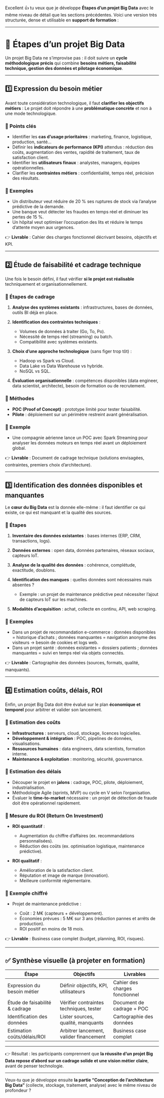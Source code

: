 Excellent 👍 tu veux que je développe **Étapes d’un projet Big Data** avec le même niveau de détail que les sections précédentes.
Voici une version très structurée, dense et utilisable en **support de formation** :

---

# 📖 Étapes d’un projet Big Data

Un projet Big Data ne s’improvise pas : il doit suivre un **cycle méthodologique précis** qui combine **besoins métiers, faisabilité technique, gestion des données et pilotage économique**.

---

## 1️⃣ Expression du besoin métier

Avant toute considération technologique, il faut **clarifier les objectifs métiers** :
Le projet doit répondre à une **problématique concrète** et non à une mode technologique.

### 🔹 Points clés

* Identifier les **cas d’usage prioritaires** : marketing, finance, logistique, production, santé…
* Définir les **indicateurs de performance (KPI)** attendus : réduction des coûts, augmentation des ventes, rapidité de traitement, taux de satisfaction client.
* Identifier les **utilisateurs finaux** : analystes, managers, équipes opérationnelles.
* Clarifier les **contraintes métiers** : confidentialité, temps réel, précision des résultats.

### 🔹 Exemples

* Un distributeur veut réduire de 20 % ses ruptures de stock via l’analyse prédictive de la demande.
* Une banque veut détecter les fraudes en temps réel et diminuer les pertes de 15 %.
* Un hôpital veut optimiser l’occupation des lits et réduire le temps d’attente moyen aux urgences.

👉 **Livrable** : Cahier des charges fonctionnel décrivant besoins, objectifs et KPI.

---

## 2️⃣ Étude de faisabilité et cadrage technique

Une fois le besoin défini, il faut vérifier **si le projet est réalisable** techniquement et organisationnellement.

### 🔹 Étapes de cadrage

1. **Analyse des systèmes existants** : infrastructures, bases de données, outils BI déjà en place.
2. **Identification des contraintes techniques** :

   * Volumes de données à traiter (Go, To, Po).
   * Nécessité de temps réel (streaming) ou batch.
   * Compatibilité avec systèmes existants.
3. **Choix d’une approche technologique** (sans figer trop tôt) :

   * Hadoop vs Spark vs Cloud.
   * Data Lake vs Data Warehouse vs hybride.
   * NoSQL vs SQL.
4. **Évaluation organisationnelle** : compétences disponibles (data engineer, data scientist, architecte), besoin de formation ou de recrutement.

### 🔹 Méthodes

* **POC (Proof of Concept)** : prototype limité pour tester faisabilité.
* **Pilote** : déploiement sur un périmètre restreint avant généralisation.

### 🔹 Exemple

* Une compagnie aérienne lance un POC avec Spark Streaming pour analyser les données moteurs en temps réel avant un déploiement global.

👉 **Livrable** : Document de cadrage technique (solutions envisagées, contraintes, premiers choix d’architecture).

---

## 3️⃣ Identification des données disponibles et manquantes

Le **cœur du Big Data** est la donnée elle-même : il faut identifier ce qui existe, ce qui est manquant et la qualité des sources.

### 🔹 Étapes

1. **Inventaire des données existantes** : bases internes (ERP, CRM, transactions, logs).
2. **Données externes** : open data, données partenaires, réseaux sociaux, capteurs IoT.
3. **Analyse de la qualité des données** : cohérence, complétude, exactitude, doublons.
4. **Identification des manques** : quelles données sont nécessaires mais absentes ?

   * Exemple : un projet de maintenance prédictive peut nécessiter l’ajout de capteurs IoT sur les machines.
5. **Modalités d’acquisition** : achat, collecte en continu, API, web scraping.

### 🔹 Exemples

* Dans un projet de recommandation e-commerce : données disponibles = historique d’achats ; données manquantes = navigation anonyme des visiteurs → besoin de cookies et logs web.
* Dans un projet santé : données existantes = dossiers patients ; données manquantes = suivi en temps réel via objets connectés.

👉 **Livrable** : Cartographie des données (sources, formats, qualité, manquants).

---

## 4️⃣ Estimation coûts, délais, ROI

Enfin, un projet Big Data doit être évalué sur le plan **économique et temporel** pour arbitrer et valider son lancement.

### 🔹 Estimation des coûts

* **Infrastructures** : serveurs, cloud, stockage, licences logicielles.
* **Développement & intégration** : POC, pipelines de données, visualisations.
* **Ressources humaines** : data engineers, data scientists, formation interne.
* **Maintenance & exploitation** : monitoring, sécurité, gouvernance.

### 🔹 Estimation des délais

* Découper le projet en **jalons** : cadrage, POC, pilote, déploiement, industrialisation.
* Méthodologie Agile (sprints, MVP) ou cycle en V selon l’organisation.
* Évaluer le **time-to-market** nécessaire : un projet de détection de fraude doit être opérationnel rapidement.

### 🔹 Mesure du ROI (Return On Investment)

* **ROI quantitatif** :

  * Augmentation du chiffre d’affaires (ex. recommandations personnalisées).
  * Réduction des coûts (ex. optimisation logistique, maintenance prédictive).
* **ROI qualitatif** :

  * Amélioration de la satisfaction client.
  * Réputation et image de marque (innovation).
  * Meilleure conformité réglementaire.

### 🔹 Exemple chiffré

* Projet de maintenance prédictive :

  * Coût : 2 M€ (capteurs + développement).
  * Économies prévues : 5 M€ sur 3 ans (réduction pannes et arrêts de production).
  * ROI positif en moins de 18 mois.

👉 **Livrable** : Business case complet (budget, planning, ROI, risques).

---

## ✅ Synthèse visuelle (à projeter en formation)

| Étape                          | Objectifs                               | Livrables                      |
| ------------------------------ | --------------------------------------- | ------------------------------ |
| Expression du besoin métier    | Définir objectifs, KPI, utilisateurs    | Cahier des charges fonctionnel |
| Étude de faisabilité & cadrage | Vérifier contraintes techniques, tester | Document de cadrage + POC      |
| Identification des données     | Lister sources, qualité, manquants      | Cartographie des données       |
| Estimation coûts/délais/ROI    | Arbitrer lancement, valider financement | Business case complet          |

---

👉 Résultat : les participants comprennent que **la réussite d’un projet Big Data repose d’abord sur un cadrage solide et une vision métier claire**, avant de penser technologie.

---

Veux-tu que je développe ensuite **la partie “Conception de l’architecture Big Data”** (collecte, stockage, traitement, analyse) avec le même niveau de profondeur ?
